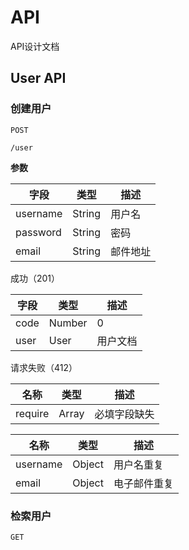 # API

API设计文档

## User API

### 创建用户

`POST`

```
/user
```

**参数**

| 字段       | 类型     | 描述   |
| -------- | ------ | ---- |
| username | String | 用户名  |
| password | String | 密码   |
| email    | String | 邮件地址 |

成功（201）

| 字段   | 类型     | 描述   |
| ---- | ------ | ---- |
| code | Number | 0    |
| user | User   | 用户文档 |

请求失败（412）

| 名称      | 类型    | 描述     |
| ------- | ----- | ------ |
| require | Array | 必填字段缺失 |



| 名称       | 类型     | 描述     |
| -------- | ------ | ------ |
| username | Object | 用户名重复  |
| email    | Object | 电子邮件重复 |



###  检索用户

`GET`

